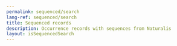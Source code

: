 ```yaml
---
permalink: sequenced/search
lang-ref: sequenced/search
title: Sequenced records
description: Occurrence records with sequences from Naturalis
layout: isSequencedSearch
---
```

